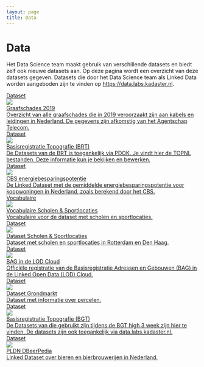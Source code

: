 ```yaml
---
layout: page
title: Data
---
```


# Data

Het Data Science team maakt gebruik van verschillende datasets en biedt zelf ook nieuwe datasets aan. Op deze pagina wordt een overzicht van deze datasets gegeven. Datasets die door het Data Science team als Linked Data worden aangeboden zijn te vinden op <https://data.labs.kadaster.nl>.

<div class="cards-wrapper">
  <a href="https://data.labs.kadaster.nl/agentschap-telecom/graafschades">
    <div class="card">
      <div class="card-type">Dataset</div>
      <img class="card-image" src="/assets/images/graafschades.webp">
      <div class="card-title">Graafschades 2019</div>
      <div class="card-description">Overzicht van alle graafschades die in 2019 veroorzaakt zijn aan kabels en leidingen in Nederland.  De gegevens zijn afkomstig van het Agentschap Telecom.</div>
    </div>
  </a>
  <a href="https://www.pdok.nl/introductie/-/article/basisregistratie-topografie-brt-topnl">
    <div class="card">
      <div class="card-type">Dataset</div>
      <img class="card-image" src="/assets/images/nederland-provincies.jpg">
      <div class="card-title">Basisregistratie Topografie (BRT)</div>
      <div class="card-description">De Datasets van de BRT is toegankelijk via PDOK. Je vindt hier de TOPNL bestanden. Deze  informatie kun je bekijken en bewerken.</div>
    </div>
  </a>
  <a href="https://data.pldn.nl/cbs/energiebesparing">
    <div class="card">
      <div class="card-type">Dataset</div>
      <img class="card-image" src="/assets/images/cbs-logo.png">
      <div class="card-title">CBS energiebesparingspotentie</div>
      <div class="card-description">De Linked Dataset met de gemiddelde energiebesparingspotentie voor koopwoningen in Nederland, zoals berekend door het CBS.</div>
    </div>
  </a>
  <a href="/data/haal-centraal-vocab/index-en.html">
    <div class="card">
      <div class="card-type">Vocabulaire</div>
      <img class="card-image" src="/assets/images/voetbal.jpg">
      <div class="card-title">Vocabulaire Scholen &amp; Sportlocaties</div>
      <div class="card-description">Vocabulaire voor de dataset met scholen en sportlocaties.</div>
    </div>
  </a>
  <a href="https://data.labs.kadaster.nl/haal-centraal/scholen-sportlocaties">
    <div class="card">
      <div class="card-type">Dataset</div>
      <img class="card-image" src="/assets/images/voetbal.png">
      <div class="card-title">Dataset Scholen &amp; Sportlocaties</div>
      <div class="card-description">Dataset met scholen en sportlocaties in Rotterdam en Den Haag.</div>
    </div>
  </a>
  <a href="https://lod-cloud.net/dataset/bag">
    <div class="card">
      <div class="card-type">Dataset</div>
      <img class="card-image" src="/assets/images/bag-in-lod-cloud.png">
      <div class="card-title">BAG in de LOD Cloud</div>
      <div class="card-description">Officiële registratie van de Basisregistratie Adressen en Gebouwen (BAG) in de Linked Open Data (LOD) Cloud.</div>
    </div>
  </a>
  <a href="https://data.labs.kadaster.nl/kadaster/grondmarkt">
    <div class="card">
      <div class="card-type">Dataset</div>
      <img class="card-image" src="/assets/images/grondmarkt.jpg">
      <div class="card-title">Dataset Grondmarkt</div>
      <div class="card-description">Dataset met informatie over percelen.</div>
    </div>
  </a>
  <a href="https://data.labs.kadaster.nl/bgt-high3">
    <div class="card">
      <div class="card-type">Dataset</div>
      <img class="card-image" src="/assets/images/bgt.jpg">
      <div class="card-title">Basisregistratie Topografie (BGT)</div>
      <div class="card-description">De Datasets van die gebruikt zijn tijdens de BGT high 3 week zijn hier te vinden. De datasets zijn ook toegankelijk via data.labs.kadaster.nl.</div>
    </div>
  </a>
  <a href="https://data.pldn.nl/pldn/bier">
    <div class="card">
      <div class="card-type">Dataset</div>
      <img class="card-image" src="/assets/images/bier.jpg">
      <div class="card-title">PLDN DBeerPedia</div>
      <div class="card-description">Linked Dataset over bieren en bierbrouwerijen in Nederland.</div>
    </div>
  </a>
  <!--
  <a href="https://data.labs.kadaster.nl/kadaster/transacties-apeldoorn/">
    <div class="card">
      <div class="card-type">Dataset</div>
      <img class="card-image" src="/assets/images/kadaster-logo.png">
      <div class="card-title">Kadaster transactie data</div>
      <div class="card-description">Dataset met transactie data over verschillende verkoop en koop aktes van het kadaster.</div>
    </div>
  </a>
  -->
</div>
